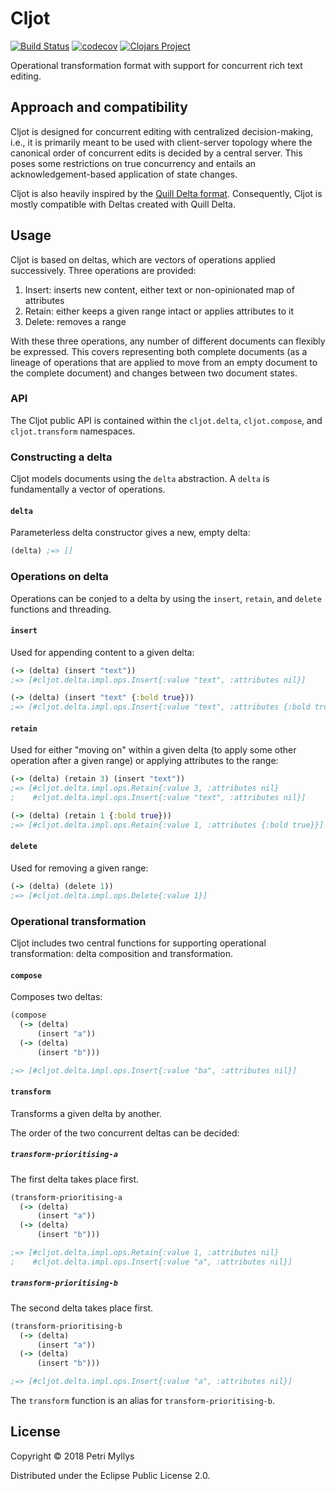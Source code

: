 # Cljot

[![Build Status](https://travis-ci.com/Pietrorossellini/cljot.svg?branch=master)](https://travis-ci.com/Pietrorossellini/cljot)
[![codecov](https://codecov.io/gh/Pietrorossellini/cljot/branch/master/graph/badge.svg)](https://codecov.io/gh/Pietrorossellini/cljot)
[![Clojars Project](https://img.shields.io/clojars/v/cljot.svg)](https://clojars.org/cljot)

Operational transformation format with support for concurrent rich text editing.

## Approach and compatibility

Cljot is designed for concurrent editing with centralized decision-making,
i.e., it is primarily meant to be used with client-server topology where the canonical order of concurrent edits is decided by a central server.
This poses some restrictions on true concurrency and entails an acknowledgement-based application of state changes.

Cljot is also heavily inspired by the [Quill Delta format](https://github.com/quilljs/delta).
Consequently, Cljot is mostly compatible with Deltas created with Quill Delta.

## Usage

Cljot is based on deltas, which are vectors of operations applied successively.
Three operations are provided:
1) Insert: inserts new content, either text or non-opinionated map of attributes
2) Retain: either keeps a given range intact or applies attributes to it
3) Delete: removes a range

With these three operations, any number of different documents can flexibly be expressed.
This covers representing both complete documents (as a lineage of operations that are applied to move from an empty document to the complete document)
and changes between two document states.

### API

The Cljot public API is contained within the `cljot.delta`, `cljot.compose`, and `cljot.transform` namespaces.

### Constructing a delta

Cljot models documents using the `delta` abstraction.
A `delta` is fundamentally a vector of operations.

#### `delta`
Parameterless delta constructor gives a new, empty delta:
  
```clojure
(delta) ;=> []
```

### Operations on delta

Operations can be conjed to a delta by using the `insert`, `retain`, and `delete` functions and threading.

#### `insert`
Used for appending content to a given delta:

```clojure
(-> (delta) (insert "text"))
;=> [#cljot.delta.impl.ops.Insert{:value "text", :attributes nil}]

(-> (delta) (insert "text" {:bold true}))
;=> [#cljot.delta.impl.ops.Insert{:value "text", :attributes {:bold true}}]
```

#### `retain`
Used for either "moving on" within a given delta (to apply some other operation after a given range)
or applying attributes to the range:

```clojure
(-> (delta) (retain 3) (insert "text")) 
;=> [#cljot.delta.impl.ops.Retain{:value 3, :attributes nil}
;    #cljot.delta.impl.ops.Insert{:value "text", :attributes nil}]

(-> (delta) (retain 1 {:bold true}))
;=> [#cljot.delta.impl.ops.Retain{:value 1, :attributes {:bold true}}]
```

#### `delete`
Used for removing a given range:

```clojure
(-> (delta) (delete 1))
;=> [#cljot.delta.impl.ops.Delete{:value 1}]
```

### Operational transformation

Cljot includes two central functions for supporting operational transformation: delta composition and transformation.

#### `compose`
Composes two deltas:

```clojure
(compose
  (-> (delta)
      (insert "a"))
  (-> (delta)
      (insert "b")))

;=> [#cljot.delta.impl.ops.Insert{:value "ba", :attributes nil}]
```

#### `transform`
Transforms a given delta by another.

The order of the two concurrent deltas can be decided:

##### `transform-prioritising-a`
The first delta takes place first.

```clojure
(transform-prioritising-a
  (-> (delta)
      (insert "a"))
  (-> (delta)
      (insert "b")))

;=> [#cljot.delta.impl.ops.Retain{:value 1, :attributes nil}
;    #cljot.delta.impl.ops.Insert{:value "a", :attributes nil}]
```

##### `transform-prioritising-b`
The second delta takes place first.

```clojure
(transform-prioritising-b
  (-> (delta)
      (insert "a"))
  (-> (delta)
      (insert "b")))

;=> [#cljot.delta.impl.ops.Insert{:value "a", :attributes nil}]
```

The `transform` function is an alias for `transform-prioritising-b`.

## License

Copyright © 2018 Petri Myllys

Distributed under the Eclipse Public License 2.0.
